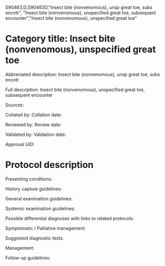 S90463,D,S90463D,"Insect bite (nonvenomous), unsp great toe, subs encntr", "Insect bite (nonvenomous), unspecified great toe, subsequent encounter","Insect bite (nonvenomous), unspecified great toe"
# Category title: Insect bite (nonvenomous), unspecified great toe

Abbreviated description: Insect bite (nonvenomous), unsp great toe, subs encntr

Full description: Insect bite (nonvenomous), unspecified great toe, subsequent encounter

Sources:

Collated by:
Collation date:

Reviewed by:
Review date:

Validated by:
Validation date:

Approval UID:

# Protocol description

Presenting conditions:

History capture guidelines:

General examination guidelines:

Systemic examination guidelines:

Possible differential diagnoses with links to related protocols:

Symptomatic / Palliative management:

Suggested diagnostic tests:

Management:

Follow-up guidelines:
